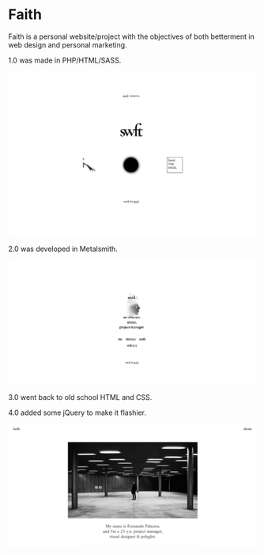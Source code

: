 # Faith

Faith is a personal website/project with the objectives of both betterment in web design and personal marketing.

1.0 was made in PHP/HTML/SASS.

![First Version](previews/first.png)

2.0 was developed in Metalsmith.

![Second Version](previews/second.png)

3.0 went back to old school HTML and CSS.

4.0 added some jQuery to make it flashier.

![Current Version](previews/fourth.png)
